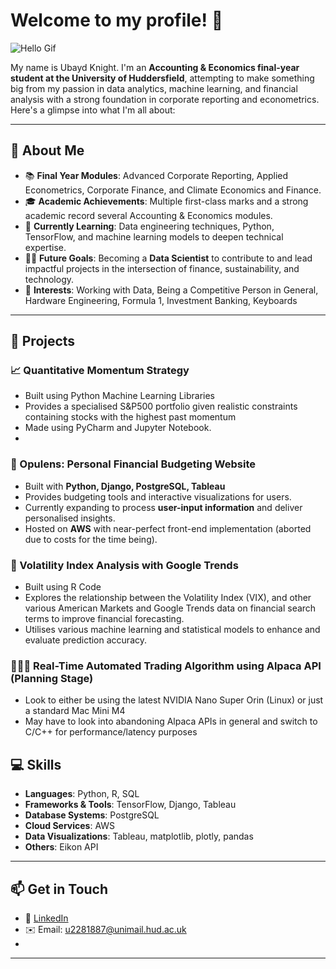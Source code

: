 # Welcome to my profile! 👋

![Hello Gif](https://i.giphy.com/media/v1.Y2lkPTc5MGI3NjExY3pmM3djdzh0YjExYXEwNWIwcWg2czM0ODYyMzQyaWtyaG4zZzh1ZyZlcD12MV9pbnRlcm5hbF9naWZfYnlfaWQmY3Q9Zw/xtrylJlBHrUVgnUEuA/giphy.gif)

My name is Ubayd Knight. I'm an **Accounting & Economics final-year student at the University of Huddersfield**, attempting to make something big from my passion in data analytics, machine learning, and financial analysis with a strong foundation in corporate reporting and econometrics. Here's a glimpse into what I'm all about:

---

## 🚀 About Me

- 📚 **Final Year Modules**: Advanced Corporate Reporting, Applied Econometrics, Corporate Finance, and Climate Economics and Finance.
- 🎓 **Academic Achievements**: Multiple first-class marks and a strong academic record several Accounting & Economics modules.
- 🌱 **Currently Learning**: Data engineering techniques, Python, TensorFlow, and machine learning models to deepen technical expertise.
- 👨‍💻 **Future Goals**: Becoming a **Data Scientist** to contribute to and lead impactful projects in the intersection of finance, sustainability, and technology.
- 📖 **Interests**: Working with Data, Being a Competitive Person in General, Hardware Engineering, Formula 1, Investment Banking, Keyboards

---

## 💼 Projects

### 📈 Quantitative Momentum Strategy
- Built using Python Machine Learning Libraries
- Provides a specialised S&P500 portfolio given realistic constraints containing stocks with the highest past momentum
- Made using PyCharm and Jupyter Notebook.
- 
### 🧮 Opulens: Personal Financial Budgeting Website
- Built with **Python, Django, PostgreSQL, Tableau**
- Provides budgeting tools and interactive visualizations for users.
- Currently expanding to process **user-input information** and deliver personalised insights.
- Hosted on **AWS** with near-perfect front-end implementation (aborted due to costs for the time being).

### 📖 Volatility Index Analysis with Google Trends
- Built using R Code
- Explores the relationship between the Volatility Index (VIX), and other various American Markets and Google Trends data on financial search terms to improve financial forecasting.
- Utilises various machine learning and statistical models to enhance and evaluate prediction accuracy.
  
### 🧗🏽‍♂️ Real-Time Automated Trading Algorithm using Alpaca API (Planning Stage)
- Look to either be using the latest NVIDIA Nano Super Orin (Linux) or just a standard Mac Mini M4
- May have to look into abandoning Alpaca APIs in general and switch to C/C++ for performance/latency purposes
  


  
## 💻 Skills

- **Languages**: Python, R, SQL
- **Frameworks & Tools**: TensorFlow, Django, Tableau
- **Database Systems**: PostgreSQL
- **Cloud Services**: AWS
- **Data Visualizations**: Tableau, matplotlib, plotly, pandas
- **Others**: Eikon API

---

## 📫 Get in Touch

- 💼 [LinkedIn](https://www.linkedin.com/in/ubayd-knight-302656251/)  
- ✉️ Email: u2281887@unimail.hud.ac.uk
- 
---

<!---
Utartizan/Utartizan is a ✨ special ✨ repository because its `README.md` (this file) appears on your GitHub profile.
You can click the Preview link to take a look at your changes.
--->


